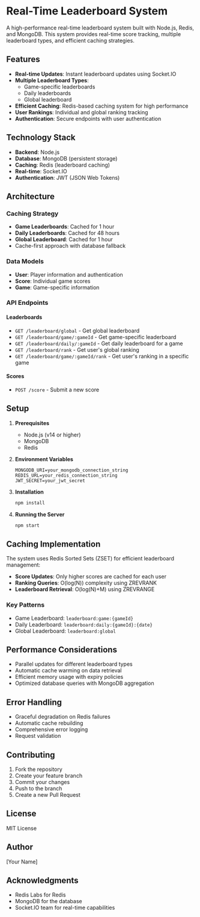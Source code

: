 # Real-Time Leaderboard System

A high-performance real-time leaderboard system built with Node.js, Redis, and MongoDB. This system provides real-time score tracking, multiple leaderboard types, and efficient caching strategies.

## Features

-   **Real-time Updates**: Instant leaderboard updates using Socket.IO
-   **Multiple Leaderboard Types**:
    -   Game-specific leaderboards
    -   Daily leaderboards
    -   Global leaderboard
-   **Efficient Caching**: Redis-based caching system for high performance
-   **User Rankings**: Individual and global ranking tracking
-   **Authentication**: Secure endpoints with user authentication

## Technology Stack

-   **Backend**: Node.js
-   **Database**: MongoDB (persistent storage)
-   **Caching**: Redis (leaderboard caching)
-   **Real-time**: Socket.IO
-   **Authentication**: JWT (JSON Web Tokens)

## Architecture

### Caching Strategy

-   **Game Leaderboards**: Cached for 1 hour
-   **Daily Leaderboards**: Cached for 48 hours
-   **Global Leaderboard**: Cached for 1 hour
-   Cache-first approach with database fallback

### Data Models

-   **User**: Player information and authentication
-   **Score**: Individual game scores
-   **Game**: Game-specific information

### API Endpoints

#### Leaderboards

-   `GET /leaderboard/global` - Get global leaderboard
-   `GET /leaderboard/game/:gameId` - Get game-specific leaderboard
-   `GET /leaderboard/daily/:gameId` - Get daily leaderboard for a game
-   `GET /leaderboard/rank` - Get user's global ranking
-   `GET /leaderboard/game/:gameId/rank` - Get user's ranking in a specific game

#### Scores

-   `POST /score` - Submit a new score

## Setup

1. **Prerequisites**

    - Node.js (v14 or higher)
    - MongoDB
    - Redis

2. **Environment Variables**

    ```env
    MONGODB_URI=your_mongodb_connection_string
    REDIS_URL=your_redis_connection_string
    JWT_SECRET=your_jwt_secret
    ```

3. **Installation**

    ```bash
    npm install
    ```

4. **Running the Server**
    ```bash
    npm start
    ```

## Caching Implementation

The system uses Redis Sorted Sets (ZSET) for efficient leaderboard management:

-   **Score Updates**: Only higher scores are cached for each user
-   **Ranking Queries**: O(log(N)) complexity using ZREVRANK
-   **Leaderboard Retrieval**: O(log(N)+M) using ZREVRANGE

### Key Patterns

-   Game Leaderboard: `leaderboard:game:{gameId}`
-   Daily Leaderboard: `leaderboard:daily:{gameId}:{date}`
-   Global Leaderboard: `leaderboard:global`

## Performance Considerations

-   Parallel updates for different leaderboard types
-   Automatic cache warming on data retrieval
-   Efficient memory usage with expiry policies
-   Optimized database queries with MongoDB aggregation

## Error Handling

-   Graceful degradation on Redis failures
-   Automatic cache rebuilding
-   Comprehensive error logging
-   Request validation

## Contributing

1. Fork the repository
2. Create your feature branch
3. Commit your changes
4. Push to the branch
5. Create a new Pull Request

## License

MIT License

## Author

[Your Name]

## Acknowledgments

-   Redis Labs for Redis
-   MongoDB for the database
-   Socket.IO team for real-time capabilities
